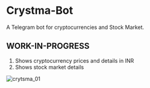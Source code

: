 # Crystma-Bot

A Telegram bot for cryptocurrencies and Stock Market.

## WORK-IN-PROGRESS
1) Shows cryptocurrency prices and details in INR
2) Shows stock market details

![crytsma_01](https://user-images.githubusercontent.com/36669435/62862065-e5981d80-bd22-11e9-84e9-3ad180aa7f0c.png)

